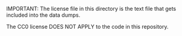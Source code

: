 IMPORTANT: The license file in this directory is the text file that gets included into the data dumps.

The CC0 license DOES NOT APPLY to the code in this repository.
